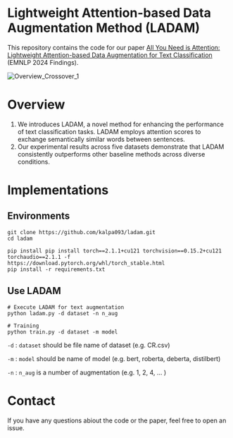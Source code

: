 # Lightweight Attention-based Data Augmentation Method (LADAM)

This repository contains the code for our paper [All You Need is Attention: Lightweight Attention-based Data Augmentation for Text Classification](https://aclanthology.org/2024.findings-emnlp.752/) (EMNLP 2024 Findings).

![Overview_Crossover_1](https://github.com/user-attachments/assets/d40e024d-0165-4ccc-8682-b05abda83cb6)

# Overview

1. We introduces LADAM, a novel method for enhancing the performance of text classification tasks. LADAM employs attention scores to exchange semantically similar words between sentences.
2. Our experimental results across five datasets demonstrate that LADAM consistently outperforms other baseline methods across diverse conditions.

# Implementations
## Environments

    git clone https://github.com/kalpa093/ladam.git
    cd ladam

    pip install pip install torch==2.1.1+cu121 torchvision==0.15.2+cu121 torchaudio==2.1.1 -f https://download.pytorch.org/whl/torch_stable.html
    pip install -r requirements.txt
    
## Use LADAM

    # Execute LADAM for text augmentation
    python ladam.py -d dataset -n n_aug
    
    # Training
    python train.py -d dataset -m model

`-d` : `dataset` should be file name of dataset (e.g. CR.csv)

`-m` : `model` should be name of model (e.g. bert, roberta, deberta, distilbert)

`-n` : `n_aug` is a number of augmentation (e.g. 1, 2, 4, ... )


# Contact

If you have any questions abiout the code or the paper, feel free to open an issue.
